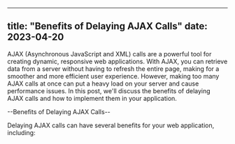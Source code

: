 
---
title: "Benefits of Delaying AJAX Calls"
date: 2023-04-20
---

AJAX (Asynchronous JavaScript and XML) calls are a powerful tool for creating dynamic, responsive web applications. With AJAX, you can retrieve data from a server without having to refresh the entire page, making for a smoother and more efficient user experience. However, making too many AJAX calls at once can put a heavy load on your server and cause performance issues. In this post, we'll discuss the benefits of delaying AJAX calls and how to implement them in your application.

--Benefits of Delaying AJAX Calls--

Delaying AJAX calls can have several benefits for your web application, including:

